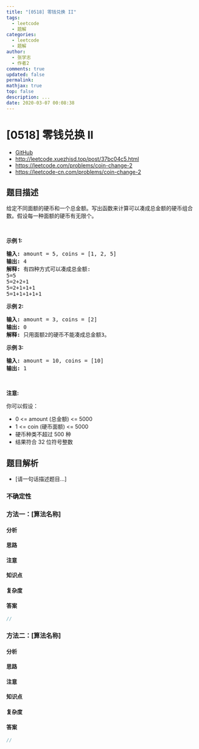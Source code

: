 ```yaml
---
title: "[0518] 零钱兑换 II"
tags:
  - leetcode
  - 题解
categories:
  - leetcode
  - 题解
author:
  - 张学志
  - 作者2
comments: true
updated: false
permalink:
mathjax: true
top: false
description: ...
date: 2020-03-07 00:08:38
---
```



# [0518] 零钱兑换 II
* [GitHub](https://github.com/algoboy101/LeetCodeCrowdsource/tree/master/_posts/QA/%5B0518%5D%20%E9%9B%B6%E9%92%B1%E5%85%91%E6%8D%A2%20II.md)
* http://leetcode.xuezhisd.top/post/37bc04c5.html
* https://leetcode.com/problems/coin-change-2
* https://leetcode-cn.com/problems/coin-change-2


## 题目描述

<p>给定不同面额的硬币和一个总金额。写出函数来计算可以凑成总金额的硬币组合数。假设每一种面额的硬币有无限个。&nbsp;</p>

<p>&nbsp;</p>

<ul>
</ul>

<p><strong>示例 1:</strong></p>

<pre><strong>输入:</strong> amount = 5, coins = [1, 2, 5]
<strong>输出:</strong> 4
<strong>解释:</strong> 有四种方式可以凑成总金额:
5=5
5=2+2+1
5=2+1+1+1
5=1+1+1+1+1
</pre>

<p><strong>示例 2:</strong></p>

<pre><strong>输入:</strong> amount = 3, coins = [2]
<strong>输出:</strong> 0
<strong>解释:</strong> 只用面额2的硬币不能凑成总金额3。
</pre>

<p><strong>示例 3:</strong></p>

<pre><strong>输入:</strong> amount = 10, coins = [10] 
<strong>输出:</strong> 1
</pre>

<p>&nbsp;</p>

<p><strong>注意</strong><strong>:</strong></p>

<p>你可以假设：</p>

<ul>
	<li>0 &lt;= amount (总金额) &lt;= 5000</li>
	<li>1 &lt;= coin (硬币面额)&nbsp;&lt;= 5000</li>
	<li>硬币种类不超过 500 种</li>
	<li>结果符合 32 位符号整数</li>
</ul>



## 题目解析
* [请一句话描述题目...]

### 不确定性


### 方法一：[算法名称]

#### 分析

#### 思路

#### 注意

#### 知识点

#### 复杂度

#### 答案

```cpp
//
```


### 方法二：[算法名称]

#### 分析

#### 思路

#### 注意

#### 知识点

#### 复杂度

#### 答案

```cpp
//
```


